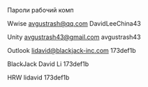 Пароли рабочий комп

Wwise
avgustrash@qq.com
DavidLeeChina43

Unity
avgustrash43@gmail.com
avgustrash43

Outlook
lidavid@blackjack-inc.com
173def1b

BlackJack
David Li
173def1b

HRW
lidavid
173def1b

